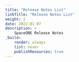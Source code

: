 ```yaml
---
title: "Release Notes List"
linkTitle: "Release Notes List"
weight: 1
date: 2022-01-07
description: >
    SpaceONE Release Notes
_build:
    render: always
    list: never
    publishResources: true
---
```


